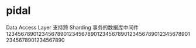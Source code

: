 # pidal
Data Access Layer 支持跨 Sharding 事务的数据库中间件
12345678901234567890123456789012345678901234567890123456789012345678901234567890
